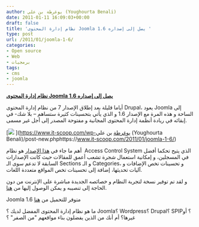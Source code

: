 ```yaml
---
author: يوغرطة بن علي (Youghourta Benali)
date: 2011-01-11 16:09:03+00:00
draft: false
title: 'نظام إدارة المحتوى Joomla يصل إلى إصداره 1.6 '
type: post
url: /2011/01/joomla-1-6/
categories:
- Open source
- Web
- برمجيات
tags:
- cms
- joomla
---
```


**[نظام إدارة المحتوى Joomla يصل إلى إصداره 1.6](https://www.it-scoop.com/2011/01/joomla-1-6/)**


أياما قليلة بعد إطلاق الإصدار 7 من نظام إدارة المحتوى Drupal، يعود Joomla إلى الساحة و هذه المرة مع الإصدار 1.6 و الذي يأتي بتحسينات كثيرة ستساهم – بلا شك- في إبقائه في ريادة أنظمة إدارة المحتوى المجانية و مفتوحة المصدر إلى أجل غير مسمى.


[![](http://cdn.joomla.org/images/logo.png)
](https://www.it-scoop.com/wp-يوغرطة بن علي (Youghourta Benali)/post-new.phphttps://www.it-scoop.com/2011/01/joomla-1-6/)


أهم ما جاء في [هذا الإصدار](http://www.joomla.org/announcements/general-news/5348-joomlar-16-has-arrived.html) هو نظام  Access Control System الذي يتيح تحكما أفضل في المسجلين، و إمكانية استعمال شجرة تشعب أعمق للمقالات حيث كانت الإصدارات السابقة لا تدعم سوى الـ Sections و الـ Categories، و تحسينات تخص الإضافات و آليات تحديثها، إضافة إلى تحسينات تخص المواقع متعددة اللغات.

و لقد تم توفير نسخة لتجربة النظام و خصائصه الجديدة مباشرة على الإنترنت من دون الحاجة إلى تنصيبه و يمكن الوصول إليها من [هنا](http://demo.joomla.org/).

Joomla 1.6 متوفر للتحميل من [هنا](http://joomlacode.org/gf/project/joomla/frs/?action=FrsReleaseBrowse&frs_package_id=5696)

ما هو نظام إدارة المحتوى المفضل لديك ؟ Joomla؟ Wordpress؟ Drupal؟ SPIP؟ أو غيرها؟ أم أنك من الذين يفضلون بناء مواقعهم "من الصفر" ؟
